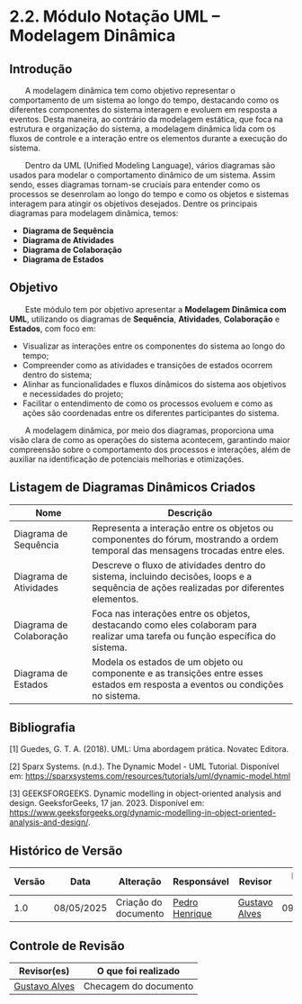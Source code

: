 # 2.2. Módulo Notação UML – Modelagem Dinâmica

## Introdução

  A modelagem dinâmica tem como objetivo representar o comportamento de um sistema ao longo do tempo, destacando como os diferentes componentes do sistema interagem e evoluem em resposta a eventos. Desta maneira, ao contrário da modelagem estática, que foca na estrutura e organização do sistema, a modelagem dinâmica lida com os fluxos de controle e a interação entre os elementos durante a execução do sistema. 

  Dentro da UML (Unified Modeling Language), vários diagramas são usados para modelar o comportamento dinâmico de um sistema. Assim sendo, esses diagramas tornam-se cruciais para entender como os processos se desenrolam ao longo do tempo e como os objetos e sistemas interagem para atingir os objetivos desejados. Dentre os principais diagramas para modelagem dinâmica, temos:

- **Diagrama de Sequência**
- **Diagrama de Atividades**
- **Diagrama de Colaboração**
- **Diagrama de Estados**

## Objetivo

  Este módulo tem por objetivo apresentar a **Modelagem Dinâmica com UML**, utilizando os diagramas de **Sequência**, **Atividades**, **Colaboração** e **Estados**, com foco em:

- Visualizar as interações entre os componentes do sistema ao longo do tempo;
- Compreender como as atividades e transições de estados ocorrem dentro do sistema;
- Alinhar as funcionalidades e fluxos dinâmicos do sistema aos objetivos e necessidades do projeto;
- Facilitar o entendimento de como os processos evoluem e como as ações são coordenadas entre os diferentes participantes do sistema.

  A modelagem dinâmica, por meio dos diagramas, proporciona uma visão clara de como as operações do sistema acontecem, garantindo maior compreensão sobre o comportamento dos processos e interações, além de auxiliar na identificação de potenciais melhorias e otimizações.

## Listagem de Diagramas Dinâmicos Criados

| Nome                     | Descrição                                                                                                                                   |
|--------------------------|---------------------------------------------------------------------------------------------------------------------------------------------|
| Diagrama de Sequência    | Representa a interação entre os objetos ou componentes do fórum, mostrando a ordem temporal das mensagens trocadas entre eles.            |
| Diagrama de Atividades   | Descreve o fluxo de atividades dentro do sistema, incluindo decisões, loops e a sequência de ações realizadas por diferentes elementos.     |
| Diagrama de Colaboração  | Foca nas interações entre os objetos, destacando como eles colaboram para realizar uma tarefa ou função específica do sistema.              |
| Diagrama de Estados      | Modela os estados de um objeto ou componente e as transições entre esses estados em resposta a eventos ou condições no sistema.             |

## Bibliografia

[1] Guedes, G. T. A. (2018). UML: Uma abordagem prática. Novatec Editora.

[2] Sparx Systems. (n.d.). The Dynamic Model - UML Tutorial. Disponível em: https://sparxsystems.com/resources/tutorials/uml/dynamic-model.html

[3] GEEKSFORGEEKS. Dynamic modelling in object-oriented analysis and design. GeeksforGeeks, 17 jan. 2023. Disponível em: https://www.geeksforgeeks.org/dynamic-modelling-in-object-oriented-analysis-and-design/.

## Histórico de Versão

| Versão | Data       | Alteração              | Responsável     | Revisor           | Data de revisão |
|--------|------------|------------------------|------------------|-------------------|------------------|
| 1.0    | 08/05/2025 | Criação do documento   | [Pedro Henrique](https://github.com/PedroHhenriq)  | [Gustavo Alves](https://github.com/gustaallves)   |    09/05/2025    |

## Controle de Revisão

| Revisor(es)      | O que foi realizado                                      |
|------------------|----------------------------------------------------------|
| [Gustavo Alves](https://github.com/gustaallves)  |    Checagem do documento          |
